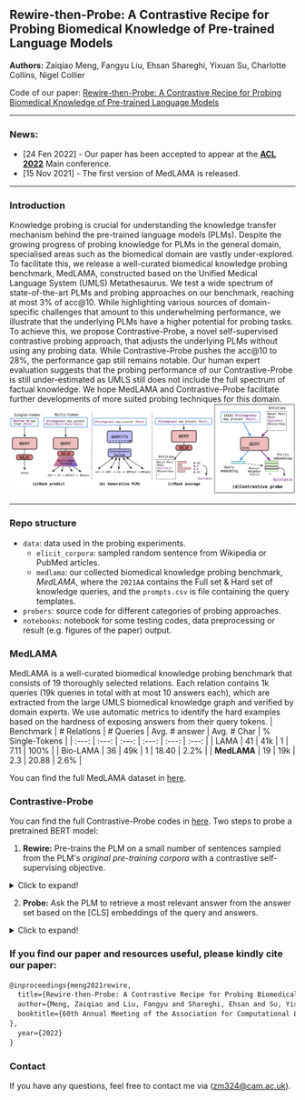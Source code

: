 ## Rewire-then-Probe: A Contrastive Recipe for Probing Biomedical Knowledge of Pre-trained Language Models
**Authors:** Zaiqiao Meng, Fangyu Liu, Ehsan Shareghi, Yixuan Su, Charlotte Collins, Nigel Collier

Code of our paper: [Rewire-then-Probe: A Contrastive Recipe for Probing Biomedical Knowledge of Pre-trained Language Models](https://arxiv.org/abs/2110.08173)

----
### News:
-  [24 Fen 2022] - Our paper has been accepted to appear at the [**ACL 2022**](https://www.2022.aclweb.org/) Main conference.
-  [15 Nov 2021] - The first version of MedLAMA is released.
----
### Introduction
Knowledge probing is crucial for understanding the knowledge transfer mechanism behind the pre-trained language models (PLMs). Despite the growing progress of probing knowledge for PLMs in the general domain, specialised areas such as the biomedical domain are vastly under-explored. To facilitate this, we release a well-curated biomedical knowledge probing benchmark, MedLAMA, constructed based on the Unified Medical Language System (UMLS) Metathesaurus. We test a wide spectrum of state-of-the-art PLMs and probing approaches on our benchmark, reaching at most 3\% of acc@10. While highlighting various sources of domain-specific challenges that amount to this underwhelming performance, we illustrate that the underlying PLMs have a higher potential for probing tasks. To achieve this, we propose Contrastive-Probe, a novel self-supervised contrastive probing approach, that adjusts the underlying PLMs without using any probing data. While Contrastive-Probe pushes the acc@10 to 28\%, the performance gap still remains notable. Our human expert evaluation suggests that the probing performance of our Contrastive-Probe is still under-estimated as UMLS  still does not include the full spectrum of factual knowledge. We hope MedLAMA and Contrastive-Probe facilitate further developments of more suited probing techniques for this domain.
 ![front-page-graph](/imgs/probing_approaches.jpg)

------
### Repo structure

- `data`: data used in the probing experiments.
  - `elicit_corpora`: sampled random sentence from Wikipedia or PubMed articles.
  - `medlama`: our collected biomedical knowledge probing benchmark, *MedLAMA*, where the `2021AA` contains the Full set & Hard set of knowledge queries, and the `prompts.csv` is file containing the query templates.
- `probers`: source code for different categories of probing approaches.
- `notebooks`: notebook for some testing codes, data preprocessing or result (e.g. figures of the paper) output. 

### MedLAMA
 MedLAMA is a well-curated biomedical knowledge probing benchmark that consists of 19 thoroughly selected relations. Each relation contains 1k queries (19k queries in total with at most 10 answers each), which are extracted from the large UMLS biomedical knowledge graph and verified by domain experts. We use automatic metrics to identify the hard examples based on the hardness of exposing  answers from their query tokens.
| Benchmark | # Relations | # Queries | Avg. # answer | Avg. # Char | % Single-Tokens |
| :---: | :---: | :---: | :---: | :---: | :---: |
| LAMA | 41 | 41k | 1 | 7.11 | 100% |
| Bio-LAMA | 36 | 49k | 1 | 18.40 | 2.2% |
| **MedLAMA** | 19 | 19k | 2.3 | 20.88 | 2.6% |

You can find the full MedLAMA dataset in [here](https://github.com/cambridgeltl/medlama/tree/master/data/medlama).
### Contrastive-Probe
You can find the full Contrastive-Probe codes in [here](https://github.com/cambridgeltl/medlama/tree/master/src/probers/retrieval_predict/contrastive_probe/).
Two steps to probe a pretrained BERT model: 

1. **Rewire:** Pre-trains the PLM on a small number of sentences sampled from the PLM's *original pre-training corpora* with a contrastive self-supervising objective.
<details>
  <summary>Click to expand!</summary>
  
```shell
OUTPUT_DIR=../../../models/mirror_bert/PubMedBERT_rewired_model
MODEL_DIR=microsoft/BiomedNLP-PubMedBERT-base-uncased-abstract-fulltext
TRAIN_DIR=../../../data/elicit_corpora/pubmed_sents_no_punkt_10k_0
	
CUDA_VISIBLE_DEVICES=$1 python3 train.py \
	--train_dir $TRAIN_DIR \
	--output_dir $OUTPUT_DIR \
	--use_cuda \
	--epoch 10 \
	--train_batch_size 192 \
	--learning_rate 2e-5 \
	--max_length 48 \
	--checkpoint_step 50 \
	--parallel \
	--amp \
	--pairwise \
	--random_seed 33 \
	--mask_ratio 0.5 \
	--loss "infoNCE" \
	--infoNCE_tau 0.04 \
	--dropout_rate 0.1 \
	--agg_mode "cls" \
	--use_layer -1 \
	--model_dir $MODEL_DIR
```
</details>


2.  **Probe:** Ask the PLM to retrieve a most relevant answer from the answer set based on the [CLS] embeddings of the query and answers.
<details>
<summary>Click to expand!</summary>
	
```shell

MASK_RATIO=0.5
EPOCH=150
SET=1

TEST_DIR=../../../data/medlama/
DATASET=2021AA

CUDA_VISIBLE_DEVICES=$1 python3 run_retrieval_prediction.py \
	--test_dir $TEST_DIR$DATASET \
	--prompt_dir $TEST_DIR"/prompts.csv" \
	--prompt_type human_prompt \
	--model_path $OUTPUT_DIR \
	--epoch $EPOCH \
	--use_common_vocab \
	--log
```
</details>


### If you find our paper and resources useful, please kindly cite our paper:
```latex
@inproceedings{meng2021rewire,
  title={Rewire-then-Probe: A Contrastive Recipe for Probing Biomedical Knowledge of Pre-trained Language Models},
  author={Meng, Zaiqiao and Liu, Fangyu and Shareghi, Ehsan and Su, Yixuan and Collins, Charlotte and Collier, Nigel},
  booktitle={60th Annual Meeting of the Association for Computational Linguistics
},
  year={2022}
}
```
### Contact
If you have any questions, feel free to contact me via (zm324@cam.ac.uk).
